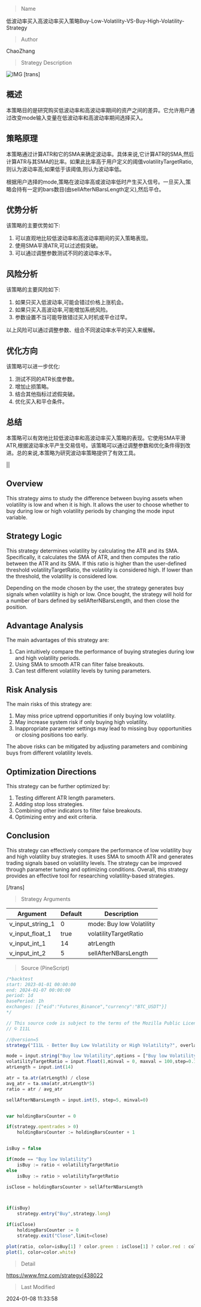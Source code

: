
> Name

低波动率买入高波动率买入策略Buy-Low-Volatility-VS-Buy-High-Volatility-Strategy

> Author

ChaoZhang

> Strategy Description

![IMG](https://www.fmz.com/upload/asset/9a32e8c2437858c540.png)
[trans]

## 概述
本策略目的是研究购买低波动率和高波动率期间的资产之间的差异。它允许用户通过改变mode输入变量在低波动率和高波动率期间选择买入。

## 策略原理
本策略通过计算ATR和它的SMA来确定波动率。具体来说,它计算ATR的SMA,然后计算ATR与其SMA的比率。如果此比率高于用户定义的阈值volatilityTargetRatio,则认为波动率高;如果低于该阈值,则认为波动率低。

根据用户选择的mode,策略在波动率高或波动率低时产生买入信号。一旦买入,策略会持有一定的bars数目(由sellAfterNBarsLength定义),然后平仓。

## 优势分析
该策略的主要优势如下:
1. 可以直观地比较低波动率和高波动率期间的买入策略表现。
2. 使用SMA平滑ATR,可以过滤假突破。
3. 可以通过调整参数测试不同的波动率水平。

## 风险分析
该策略的主要风险如下:
1. 如果只买入低波动率,可能会错过价格上涨机会。
2. 如果只买入高波动率,可能增加系统风险。
3. 参数设置不当可能导致错过买入时机或平仓过早。

以上风险可以通过调整参数、组合不同波动率水平的买入来缓解。

## 优化方向
该策略可以进一步优化:
1. 测试不同的ATR长度参数。
2. 增加止损策略。
3. 结合其他指标过滤假突破。
4. 优化买入和平仓条件。

## 总结
本策略可以有效地比较低波动率和高波动率买入策略的表现。它使用SMA平滑ATR,根据波动率水平产生交易信号。该策略可以通过调整参数和优化条件得到改进。总的来说,本策略为研究波动率策略提供了有效工具。

||

## Overview
This strategy aims to study the difference between buying assets when volatility is low and when it is high. It allows the user to choose whether to buy during low or high volatility periods by changing the mode input variable.  

## Strategy Logic  
This strategy determines volatility by calculating the ATR and its SMA. Specifically, it calculates the SMA of ATR, and then computes the ratio between the ATR and its SMA. If this ratio is higher than the user-defined threshold volatilityTargetRatio, the volatility is considered high. If lower than the threshold, the volatility is considered low.

Depending on the mode chosen by the user, the strategy generates buy signals when volatility is high or low. Once bought, the strategy will hold for a number of bars defined by sellAfterNBarsLength, and then close the position.

## Advantage Analysis
The main advantages of this strategy are:
1. Can intuitively compare the performance of buying strategies during low and high volatility periods.  
2. Using SMA to smooth ATR can filter false breakouts.
3. Can test different volatility levels by tuning parameters.

## Risk Analysis 
The main risks of this strategy are:
1. May miss price uptrend opportunities if only buying low volatility.
2. May increase system risk if only buying high volatility.  
3. Inappropriate parameter settings may lead to missing buy opportunities or closing positions too early.

The above risks can be mitigated by adjusting parameters and combining buys from different volatility levels.

## Optimization Directions
This strategy can be further optimized by:
1. Testing different ATR length parameters.  
2. Adding stop loss strategies.
3. Combining other indicators to filter false breakouts.  
4. Optimizing entry and exit criteria.

## Conclusion
This strategy can effectively compare the performance of low volatility buy and high volatility buy strategies. It uses SMA to smooth ATR and generates trading signals based on volatility levels. The strategy can be improved through parameter tuning and optimizing conditions. Overall, this strategy provides an effective tool for researching volatility-based strategies.

[/trans]

> Strategy Arguments



|Argument|Default|Description|
|----|----|----|
|v_input_string_1|0|mode: Buy low Volatility|Buy high Volatility|
|v_input_float_1|true|volatilityTargetRatio|
|v_input_int_1|14|atrLength|
|v_input_int_2|5|sellAfterNBarsLength|


> Source (PineScript)

``` javascript
/*backtest
start: 2023-01-01 00:00:00
end: 2024-01-07 00:00:00
period: 1d
basePeriod: 1h
exchanges: [{"eid":"Futures_Binance","currency":"BTC_USDT"}]
*/

// This source code is subject to the terms of the Mozilla Public License 2.0 at https://mozilla.org/MPL/2.0/
// © I11L

//@version=5
strategy("I11L - Better Buy Low Volatility or High Volatility?", overlay=false)

mode = input.string("Buy low Volatility",options = ["Buy low Volatility","Buy high Volatility"])
volatilityTargetRatio = input.float(1,minval = 0, maxval = 100,step=0.1, tooltip="1 equals the average atr for the security, a lower value means that the volatility is lower")
atrLength = input.int(14)

atr = ta.atr(atrLength) / close
avg_atr = ta.sma(atr,atrLength*5)
ratio = atr / avg_atr

sellAfterNBarsLength = input.int(5, step=5, minval=0)


var holdingBarsCounter = 0

if(strategy.opentrades > 0)
    holdingBarsCounter := holdingBarsCounter + 1


isBuy = false

if(mode == "Buy low Volatility")
    isBuy := ratio < volatilityTargetRatio
else
    isBuy := ratio > volatilityTargetRatio

isClose = holdingBarsCounter > sellAfterNBarsLength



if(isBuy)
    strategy.entry("Buy",strategy.long)

if(isClose)
    holdingBarsCounter := 0
    strategy.exit("Close",limit=close)

plot(ratio, color=isBuy[1] ? color.green : isClose[1] ? color.red : color.white)
plot(1, color=color.white)


```

> Detail

https://www.fmz.com/strategy/438022

> Last Modified

2024-01-08 11:33:58
